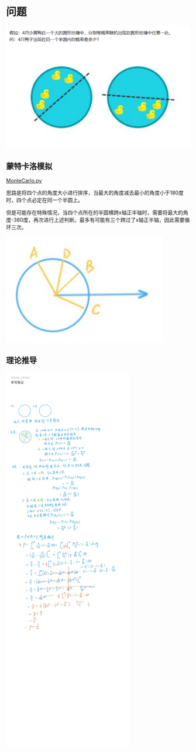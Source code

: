 # 问题

![img](question.png)

## 蒙特卡洛模拟

[MonteCarlo.py](MonteCarlo.py)

思路是将四个点的角度大小进行排序，当最大的角度减去最小的角度小于180度时，四个点必定在同一个半圆上。

但是可能存在特殊情况，当四个点所在的半圆横跨x轴正半轴时，需要将最大的角度-360度，再次进行上述判断。最多有可能有三个跨过了x轴正半轴，因此需要循环三次。

![p1](p1.png)

## 理论推导

![theory](p2.jpg)